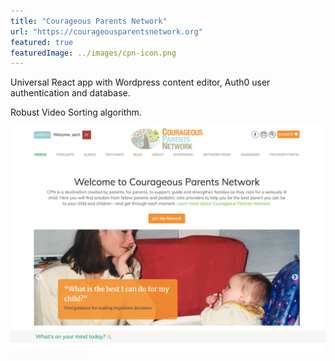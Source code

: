 ```yaml
---
title: "Courageous Parents Network"
url: "https://courageousparentsnetwork.org"
featured: true
featuredImage: ../images/cpn-icon.png
---
```


Universal React app with Wordpress content editor, Auth0 user authentication and database.

Robust Video Sorting algorithm.

![Courageous Parents Network Homepage](../images/Z_cpn_home.png)
